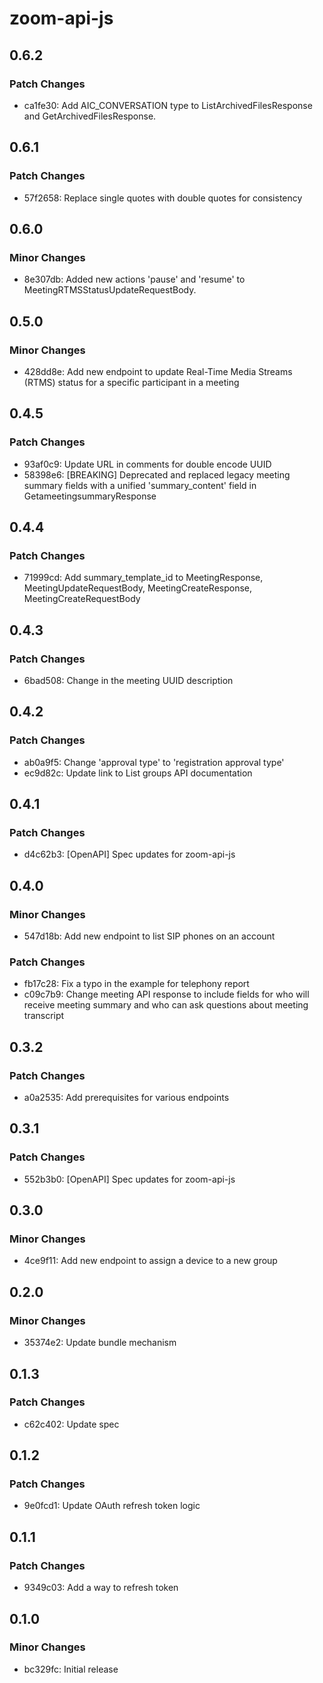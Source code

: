 # zoom-api-js

## 0.6.2

### Patch Changes

- ca1fe30: Add AIC_CONVERSATION type to ListArchivedFilesResponse and GetArchivedFilesResponse.

## 0.6.1

### Patch Changes

- 57f2658: Replace single quotes with double quotes for consistency

## 0.6.0

### Minor Changes

- 8e307db: Added new actions 'pause' and 'resume' to MeetingRTMSStatusUpdateRequestBody.

## 0.5.0

### Minor Changes

- 428dd8e: Add new endpoint to update Real-Time Media Streams (RTMS) status for a specific participant in a meeting

## 0.4.5

### Patch Changes

- 93af0c9: Update URL in comments for double encode UUID
- 58398e6: [BREAKING] Deprecated and replaced legacy meeting summary fields with a unified 'summary_content' field in GetameetingsummaryResponse

## 0.4.4

### Patch Changes

- 71999cd: Add summary_template_id to MeetingResponse, MeetingUpdateRequestBody, MeetingCreateResponse, MeetingCreateRequestBody

## 0.4.3

### Patch Changes

- 6bad508: Change in the meeting UUID description

## 0.4.2

### Patch Changes

- ab0a9f5: Change 'approval type' to 'registration approval type'
- ec9d82c: Update link to List groups API documentation

## 0.4.1

### Patch Changes

- d4c62b3: [OpenAPI] Spec updates for zoom-api-js

## 0.4.0

### Minor Changes

- 547d18b: Add new endpoint to list SIP phones on an account

### Patch Changes

- fb17c28: Fix a typo in the example for telephony report
- c09c7b9: Change meeting API response to include fields for who will receive meeting summary and who can ask questions about meeting transcript

## 0.3.2

### Patch Changes

- a0a2535: Add prerequisites for various endpoints

## 0.3.1

### Patch Changes

- 552b3b0: [OpenAPI] Spec updates for zoom-api-js

## 0.3.0

### Minor Changes

- 4ce9f11: Add new endpoint to assign a device to a new group

## 0.2.0

### Minor Changes

- 35374e2: Update bundle mechanism

## 0.1.3

### Patch Changes

- c62c402: Update spec

## 0.1.2

### Patch Changes

- 9e0fcd1: Update OAuth refresh token logic

## 0.1.1

### Patch Changes

- 9349c03: Add a way to refresh token

## 0.1.0

### Minor Changes

- bc329fc: Initial release
